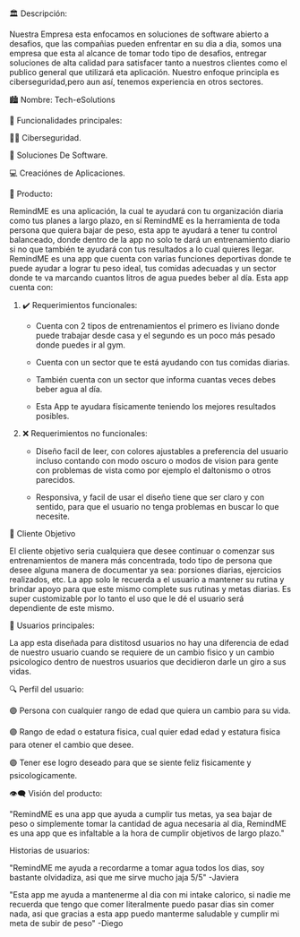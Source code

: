 🏛️ Descripción:

Nuestra Empresa esta enfocamos en soluciones de software abierto a desafios, que las compañias pueden enfrentar en su dia a dia, somos una empresa que esta al alcance de tomar todo tipo de desafios, entregar soluciones de alta calidad para satisfacer tanto a nuestros clientes como el publico general que utilizará eta aplicación.
Nuestro enfoque principla es ciberseguridad,pero aun así, tenemos experiencia en otros sectores.

🏙️ Nombre: Tech-eSolutions

🔧 Funcionalidades principales:

 👩‍💻 Ciberseguridad.
 
 💾 Soluciones De Software.
 
 💻 Creaciónes de Aplicaciones.


📱 Producto:

RemindME es una aplicación, la cual te ayudará con tu organización diaria como tus planes a largo plazo, en sí RemindME es la herramienta de toda persona que quiera bajar de peso, esta app te ayudará a tener tu control balanceado, donde dentro de la app no solo te dará un entrenamiento diario si no que también te ayudará con tus resultados a lo cual quieres llegar. RemindME es una app que cuenta con varias funciones deportivas donde te puede ayudar a lograr tu peso ideal, tus comidas adecuadas y un sector donde te va marcando cuantos litros de agua puedes beber al día. Esta app cuenta con:

1. ✔️ Requerimientos funcionales:
      - Cuenta con 2 tipos de entrenamientos  el primero es liviano donde puede trabajar desde casa y el segundo es un poco más pesado donde puedes ir al gym.
   
     - Cuenta con un sector que te está ayudando con tus comidas diarias.
   
     - También cuenta con un sector que informa cuantas veces debes beber agua al día.
   
     - Esta App te ayudara físicamente teniendo los mejores resultados posibles.
  
3. ❌ Requerimientos no funcionales:

     - Diseño facil de leer, con colores ajustables a preferencia del usuario incluso contando con modo oscuro o modos de vision para gente con problemas de vista como por ejemplo el daltonismo o otros parecidos.
   
     - Responsiva, y facil de usar el diseño tiene que ser claro y con sentido, para que el usuario no tenga problemas en buscar lo que necesite.

👥 Cliente Objetivo

El cliente objetivo seria cualquiera que desee continuar o comenzar sus entrenamientos de manera más concentrada, todo tipo de persona que desee alguna manera de documentar ya sea: porsiones diarias, ejercicios realizados, etc. La app solo le recuerda a el usuario a mantener su rutina y brindar apoyo para que este mismo complete sus rutinas y metas diarias.
Es super customizable por lo tanto el uso que le dé el usuario será dependiente de este mismo.

🎯 Usuarios principales:

 La app esta diseñada para distitosd usuarios no hay una diferencia de edad de nuestro usuario cuando se requiere de un cambio fisico y un cambio psicologico dentro de nuestros usuarios que decidieron darle un giro a sus vidas.

🔍 Perfil del usuario:

 🟣  Persona con cualquier rango de edad que quiera un cambio para su vida.
 
 🟣  Rango de edad o estatura fisica, cual quier edad edad y estatura fisica para otener el cambio que desee.
 
 🟣  Tener ese logro deseado para que se siente feliz fisicamente y psicologicamente.


👁️‍🗨️ Visión del producto:

"RemindME es una app que ayuda a cumplir tus metas, ya sea bajar de peso o simplemente tomar la cantidad de agua necesaria al dia, RemindME es una app que es infaltable a la hora de cumplir objetivos de largo plazo."

Historias de usuarios:

"RemindME me ayuda a recordarme a tomar agua todos los dias, soy bastante olvidadiza, asi que me sirve mucho jaja  5/5"
-Javiera

"Esta app me ayuda a mantenerme al dia con mi intake calorico, si nadie me recuerda que tengo que comer literalmente puedo pasar dias sin comer nada, asi que gracias a esta app puedo manterme saludable y cumplir mi meta de subir de peso"
-Diego
